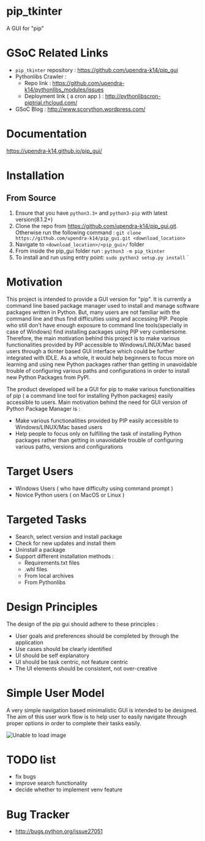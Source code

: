 # pip_tkinter
A GUI for "pip"

# GSoC Related Links
* `pip_tkinter` repository : https://github.com/upendra-k14/pip_gui
* Pythonlibs Crawler :
    - Repo link : https://github.com/upendra-k14/pythonlibs_modules/issues
    - Deployment link ( a cron app ) : http://pythonlibscron-piptrial.rhcloud.com/
* GSoC Blog : http://www.scorython.wordpress.com/

# Documentation

https://upendra-k14.github.io/pip_gui/

# Installation

From Source
-----------

1. Ensure that you have `python3.3+` and `python3-pip` with latest version(8.1.2+)
2. Clone the repo from https://github.com/upendra-k14/pip_gui.git. Otherwise run the following command : `git clone https://github.com/upendra-k14/pip_gui.git <download_location>`
3. Navigate to `<download_location>/<pip_gui>/` folder
5. From inside the pip_gui folder run : `python3 -m pip_tkinter`
6. To install and run using entry point: `sudo python3 setup.py install`
`

# Motivation
This project is intended to provide a GUI version for "pip". It is currently a command line based package manager used to install and manage software packages written in Python. But, many users are not familiar with the command line and thus find difficulties using and accessing PIP. People who still don’t have enough exposure to command line tools(specially in case of Windows) find installing packages using PIP very cumbersome. Therefore, the main motivation behind this project is to make various functionalities provided by PIP accessible to Windows/LINUX/Mac based users through a tkinter based GUI interface which could be further integrated with IDLE. As a whole, it would help beginners to focus more on learning and using new Python packages rather than getting in unavoidable trouble of configuring various paths and configurations in order to install new Python Packages from PyPI.

The product developed will be a GUI for pip to make various functionalities of pip ( a command line tool for installing Python packages) easily accessible to users. Main motivation behind the need for GUI version of Python Package Manager is :

* Make various functionalities provided by PIP easily accessible to Windows/LINUX/Mac based users
* Help people to focus only on fulfilling the task of installing Python packages rather than getting in unavoidable trouble of configuring various paths, versions and configurations

# Target Users

* Windows Users ( who have difficulty using command prompt )
* Novice Python users ( on MacOS or Linux )

# Targeted Tasks

* Search, select version and install package
* Check for new updates and install them
* Uninstall a package
* Support different installation methods :
  * Requirements.txt files
  * .whl files
  * From local archives
  * From Pythonlibs

# Design Principles

The design of the pip gui should adhere to these principles :

* User goals and preferences should be completed by through the application
* Use cases should be clearly identified
* UI should be self explanatory
* UI should be task centric, not feature centric
* The UI elements should be consistent, not over-creative

# Simple User Model

A very simple navigation based minimalistic GUI is intended to be designed. The aim of this user work flow is to help user to easily navigate through proper options in order to complete their tasks easily.

![Unable to load image](https://github.com/upendra-k14/pip_gui/blob/master/UserWorkFlow.png)

# TODO list

* fix bugs
* improve search functionality
* decide whether to implement venv feature

# Bug Tracker

* http://bugs.python.org/issue27051
